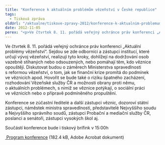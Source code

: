 ```yaml
---
title: "Konference k aktuálním problémům vězeňství v České republice"
tags:
  - Tisková zpráva
oldUrl: "/aktualne/tiskove-zpravy-2012/konference-k-aktualnim-problemum-vezenstvi-v-ceske-republice"
date: 2012-11-05
perex: "<p>Ve čtvrtek 8. 11. pořádá veřejný ochránce práv konferenci „Aktuální problémy vězeňství“. Účastníci budou diskutovat o záměrech Ministerstva spravedlnosti s reformou vězeňství, o tom, jak se finanční krize promítá do podmínek ve věznicích, s jakými problémy se věznice momentálně potýkají apod.</p>"
---
```


<!-- imported from the old website -->

<p>Ve čtvrtek 8. 11. pořádá veřejný ochránce práv konferenci „Aktuální problémy vězeňství“. Sejdou se zde odborníci a zástupci institucí, které určují vývoj vězeňství, realizují tyto kroky, dohlížejí na dodržování osob vazebně stíhaných nebo odsouzených, nebo pomáhají těm, kdo věznice opouštějí. Diskutovat budou o záměrech Ministerstva spravedlnosti s reformou vězeňství, o tom, jak se finanční krize promítá do podmínek ve věznicích apod. Hovořit se bude také o riziku špatného zacházení, rozhodování Vězeňské služby ČR a možnosti obrany proti němu, o aktuálních problémech, s nimiž se věznice potýkají, o sociální práci ve věznicích nebo o přípravě podmíněného propuštění.</p><p>Konference se zúčastní ředitelé a další zástupci věznic, dozoroví státní zástupci, náměstek ministra spravedlnosti, představitelé Nejvyššího soudu a Nejvyššího správního soudů, zástupci Probační a mediační služby ČR, poslanci a senátoři, zástupci vysokých škol aj.</p><p>Součástí konference bude i tiskový brífink v 15:00h</p><p><a title="Otevření do nového okna" href="https://www.ochrance.cz/fileadmin/user_upload/Konference/Konference_2012/Vezenstvi-program.pdf" target="_blank"><img alt="" src="https://www.ochrance.cz/typo3/ext/od_linkdesc/icons/pdf.gif" class="od_linkdesc_icon" /> Program konference</a> (182.4 kB, Adobe Acrobat dokument)</p>

